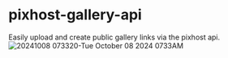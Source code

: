 # pixhost-gallery-api
Easily upload and create public gallery links via the pixhost api. 
![20241008 073320-Tue October 08 2024 0733AM](https://github.com/user-attachments/assets/ef0892ea-9f29-4cad-9994-bbfaed0ebdf2)
